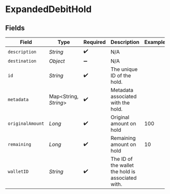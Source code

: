 # ExpandedDebitHold


## Fields

| Field                                             | Type                                              | Required                                          | Description                                       | Example                                           |
| ------------------------------------------------- | ------------------------------------------------- | ------------------------------------------------- | ------------------------------------------------- | ------------------------------------------------- |
| `description`                                     | *String*                                          | :heavy_check_mark:                                | N/A                                               |                                                   |
| `destination`                                     | *Object*                                          | :heavy_minus_sign:                                | N/A                                               |                                                   |
| `id`                                              | *String*                                          | :heavy_check_mark:                                | The unique ID of the hold.                        |                                                   |
| `metadata`                                        | Map<String, *String*>                             | :heavy_check_mark:                                | Metadata associated with the hold.                |                                                   |
| `originalAmount`                                  | *Long*                                            | :heavy_check_mark:                                | Original amount on hold                           | 100                                               |
| `remaining`                                       | *Long*                                            | :heavy_check_mark:                                | Remaining amount on hold                          | 10                                                |
| `walletID`                                        | *String*                                          | :heavy_check_mark:                                | The ID of the wallet the hold is associated with. |                                                   |